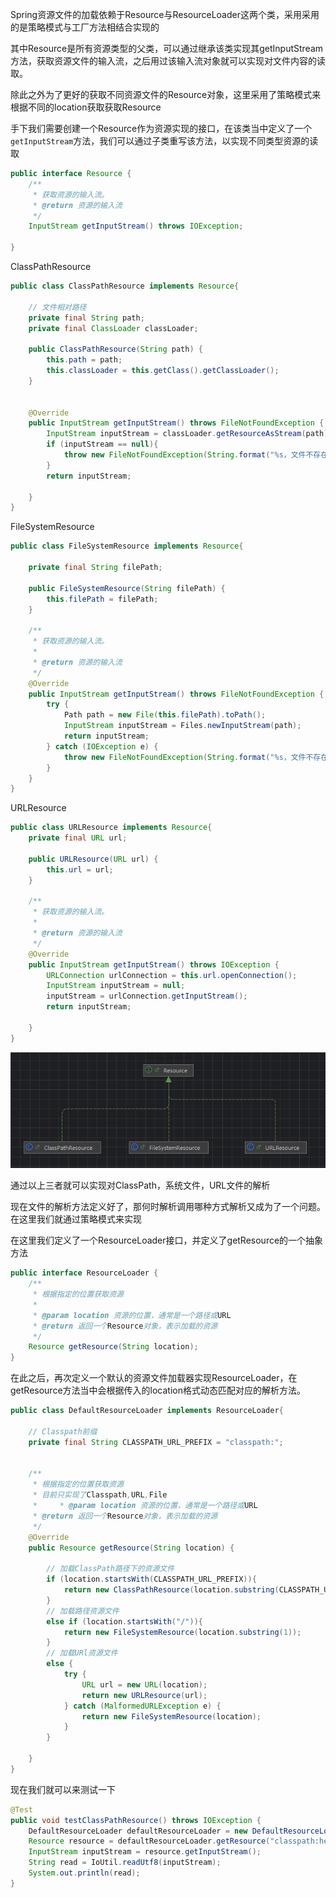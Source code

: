 
Spring资源文件的加载依赖于Resource与ResourceLoader这两个类，采用采用的是策略模式与工厂方法相结合实现的

其中Resource是所有资源类型的父类，可以通过继承该类实现其getInputStream方法，获取资源文件的输入流，之后用过该输入流对象就可以实现对文件内容的读取。

除此之外为了更好的获取不同资源文件的Resource对象，这里采用了策略模式来根据不同的location获取获取Resource

手下我们需要创建一个Resource作为资源实现的接口，在该类当中定义了一个`getInputStream`方法，我们可以通过子类重写该方法，以实现不同类型资源的读取

```java
public interface Resource {  
    /**  
     * 获取资源的输入流。  
     * @return 资源的输入流  
     */  
    InputStream getInputStream() throws IOException;  
  
}
```

ClassPathResource

```java
public class ClassPathResource implements Resource{  
  
    // 文件相对路径  
    private final String path;  
    private final ClassLoader classLoader;  
  
    public ClassPathResource(String path) {  
        this.path = path;  
        this.classLoader = this.getClass().getClassLoader();  
    }  
  
  
    @Override  
    public InputStream getInputStream() throws FileNotFoundException {  
        InputStream inputStream = classLoader.getResourceAsStream(path);  
        if (inputStream == null){  
            throw new FileNotFoundException(String.format("%s，文件不存在",this.path));  
        }  
        return inputStream;  
  
    }  
}
```

FileSystemResource

```java
public class FileSystemResource implements Resource{  
  
    private final String filePath;  
  
    public FileSystemResource(String filePath) {  
        this.filePath = filePath;  
    }  
  
    /**  
     * 获取资源的输入流。  
     *  
     * @return 资源的输入流  
     */  
    @Override  
    public InputStream getInputStream() throws FileNotFoundException {  
        try {  
            Path path = new File(this.filePath).toPath();  
            InputStream inputStream = Files.newInputStream(path);  
            return inputStream;  
        } catch (IOException e) {  
            throw new FileNotFoundException(String.format("%s，文件不存在",this.filePath));  
        }  
    }  
}
```

URLResource

```java
public class URLResource implements Resource{  
    private final URL url;  
  
    public URLResource(URL url) {  
        this.url = url;  
    }  
  
    /**  
     * 获取资源的输入流。  
     *  
     * @return 资源的输入流  
     */  
    @Override  
    public InputStream getInputStream() throws IOException {  
        URLConnection urlConnection = this.url.openConnection();  
        InputStream inputStream = null;  
        inputStream = urlConnection.getInputStream();  
        return inputStream;  
  
    }  
}
```


![](../assets/Pasted%20image%2020250415170006.png)

通过以上三者就可以实现对ClassPath，系统文件，URL文件的解析


现在文件的解析方法定义好了，那何时解析调用哪种方式解析又成为了一个问题。在这里我们就通过策略模式来实现

在这里我们定义了一个ResourceLoader接口，并定义了getResource的一个抽象方法

```java
public interface ResourceLoader {  
    /**  
     * 根据指定的位置获取资源  
     *  
     * @param location 资源的位置，通常是一个路径或URL  
     * @return 返回一个Resource对象，表示加载的资源  
     */  
    Resource getResource(String location);  
}
```

在此之后，再次定义一个默认的资源文件加载器实现ResourceLoader，在getResource方法当中会根据传入的location格式动态匹配对应的解析方法。

```java
public class DefaultResourceLoader implements ResourceLoader{  
  
    // Classpath前缀  
    private final String CLASSPATH_URL_PREFIX = "classpath:";  
  
  
    /**  
     * 根据指定的位置获取资源  
     * 目前只实现了Classpath,URL,File  
     *     * @param location 资源的位置，通常是一个路径或URL  
     * @return 返回一个Resource对象，表示加载的资源  
     */  
    @Override  
    public Resource getResource(String location) {  
  
        // 加载ClassPath路径下的资源文件  
        if (location.startsWith(CLASSPATH_URL_PREFIX)){  
            return new ClassPathResource(location.substring(CLASSPATH_URL_PREFIX.length()));  
        }  
        // 加载路径资源文件  
        else if (location.startsWith("/")){  
            return new FileSystemResource(location.substring(1));  
        }  
        // 加载URl资源文件  
        else {  
            try {  
                URL url = new URL(location);  
                return new URLResource(url);  
            } catch (MalformedURLException e) {  
                return new FileSystemResource(location);  
            }  
        }  
  
    }  
}
```



现在我们就可以来测试一下

```java
@Test  
public void testClassPathResource() throws IOException {  
    DefaultResourceLoader defaultResourceLoader = new DefaultResourceLoader();  
    Resource resource = defaultResourceLoader.getResource("classpath:hello.txt");  
    InputStream inputStream = resource.getInputStream();  
    String read = IoUtil.readUtf8(inputStream);  
    System.out.println(read);  
}
```

